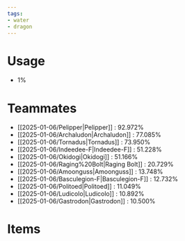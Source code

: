 ```yaml
---
tags:
- water
- dragon
---
```

# Usage
- 1%
# Teammates
- [[2025-01-06/Pelipper|Pelipper]] : 92.972%
- [[2025-01-06/Archaludon|Archaludon]] : 77.085%
- [[2025-01-06/Tornadus|Tornadus]] : 73.950%
- [[2025-01-06/Indeedee-F|Indeedee-F]] : 51.228%
- [[2025-01-06/Okidogi|Okidogi]] : 51.166%
- [[2025-01-06/Raging%20Bolt|Raging Bolt]] : 20.729%
- [[2025-01-06/Amoonguss|Amoonguss]] : 13.748%
- [[2025-01-06/Basculegion-F|Basculegion-F]] : 12.732%
- [[2025-01-06/Politoed|Politoed]] : 11.049%
- [[2025-01-06/Ludicolo|Ludicolo]] : 10.892%
- [[2025-01-06/Gastrodon|Gastrodon]] : 10.500%
# Items